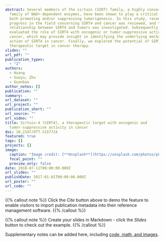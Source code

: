 ```yaml
---
abstract: Several members of the sirtuin (SIRT) family, a highly conserved
  family of NAD+-dependent enzymes, have been shown to play a critical role in
  both promoting and/or suppressing tumorigenesis. In this study, recent
  progress in the field concerning SIRT4 and cancer was reviewed, and the
  relationship between SIRT4 and tumors was investigated. Subsequently, we
  evaluated the role of SIRT4 with oncogenic or tumor-suppressive activity in
  cancer, which may provide insight in identifying the underlying mechanism of
  action of SIRT4 in cancer. Finally, we explored the potential of SIRT4 as a
  therapeutic target in cancer therapy.
slides: ""
url_pdf: ""
publication_types:
  - "2"
authors:
  - Huang
  - Guoyu; Zhu
  - Guanbao
author_notes: []
publication: ""
summary: .
url_dataset: ""
url_project: ""
publication_short: ""
url_source: ""
url_video: ""
title: Sirtuin-4 (SIRT4), a therapeutic target with oncogenic and
  tumor-suppressive activity in cancer
doi: 10.2147/OTT.S157724
featured: true
tags: []
projects: []
image:
  caption: "Image credit: [**Unsplash**](https://unsplash.com/photos/pLCdAaMFLTE)"
  focal_point: ""
  preview_only: false
date: 2018-07-11T00:00:00.000Z
url_slides: ""
publishDate: 2017-01-01T00:00:00.000Z
url_poster: ""
url_code: ""
---
```


{{% callout note %}}
Click the _Cite_ button above to demo the feature to enable visitors to import publication metadata into their reference management software.
{{% /callout %}}

{{% callout note %}}
Create your slides in Markdown - click the _Slides_ button to check out the example.
{{% /callout %}}

Supplementary notes can be added here, including [code, math, and images](https://wowchemy.com/docs/writing-markdown-latex/).
